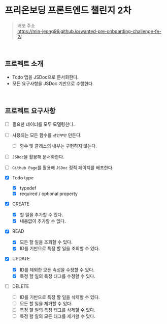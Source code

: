 # 프리온보딩 프론트엔드 챌린지 2차

> 배포 주소 <br/>
https://min-jeong96.github.io/wanted-pre-onboarding-challenge-fe-2/

<br />

## 프로젝트 소개

- Todo 앱을 JSDoc으로 문서화한다.
- 모든 요구사항을 JSDoc 기반으로 수행한다.

<br />

## 프로젝트 요구사항

- [ ] 필요한 데이터를 모두 모델링한다.
- [ ] 사용되는 모든 함수를 ```선언부만``` 만든다.
  - [ ] 함수 및 클래스의 내부는 구현하지 않는다.
- [ ] ```JSDoc```을 활용해 문서화한다.
- [ ] ```Github Page```를 활용해 ```JSDoc``` 정적 페이지를 배포한다.

- [x] Todo type
  - [x] typedef
  - [x] required / optional property
- [x] CREATE
  - [x] 할 일을 추가할 수 있다.
  - [x] 내용없이 추가할 수 없다.
- [x] READ
  - [x] 모든 할 일을 조회할 수 있다.
  - [x] ID를 기반으로 특정 할 일을 조회할 수 있다.
- [x] UPDATE
  - [x] ID를 제외한 모든 속성을 수정할 수 있다.
  - [x] 특정 할 일의 특정 태그를 수정할 수 있다.
- [ ] DELETE
  - [ ] ID를 기반으로 특정 할 일을 삭제할 수 있다.
  - [ ] 모든 할 일을 제거할 수 있다.
  - [ ] 특정 할 일의 특정 태그를 삭제할 수 있다.
  - [ ] 특정 할 일의 모든 태그를 제거할 수 있다.